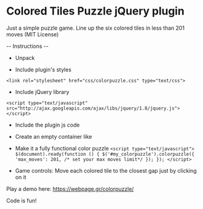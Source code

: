 # Colored Tiles Puzzle jQuery plugin 

Just a simple puzzle game. Line up the six colored tiles in less than 201 moves (MIT License)

-- Instructions -- 

- Unpack  

- Include plugin's styles

`<link rel="stylesheet" href="css/colorpuzzle.css" type="text/css">`

- Include jQuery library

`<script type="text/javascript" src="http://ajax.googleapis.com/ajax/libs/jquery/1.8/jquery.js"></script>`

- Include the plugin js code

<script type="text/javascript" src="js/colorpuzzle.js"></script>

- Create an empty container like <div id="my_colorpuzzle"></div>

- Make it a fully functional color puzzle
`<script type="text/javascript">
	$(document).ready(function () {
		$('#my_colorpuzzle').colorpuzzle({
			'max_moves': 201, /* set your max moves limit*/
		});
	});
</script>`

- Game controls: 
Move each colored tile to the closest gap just by clicking on it

Play a demo here:
https://webpage.gr/colorpuzzle/

Code is fun!  
